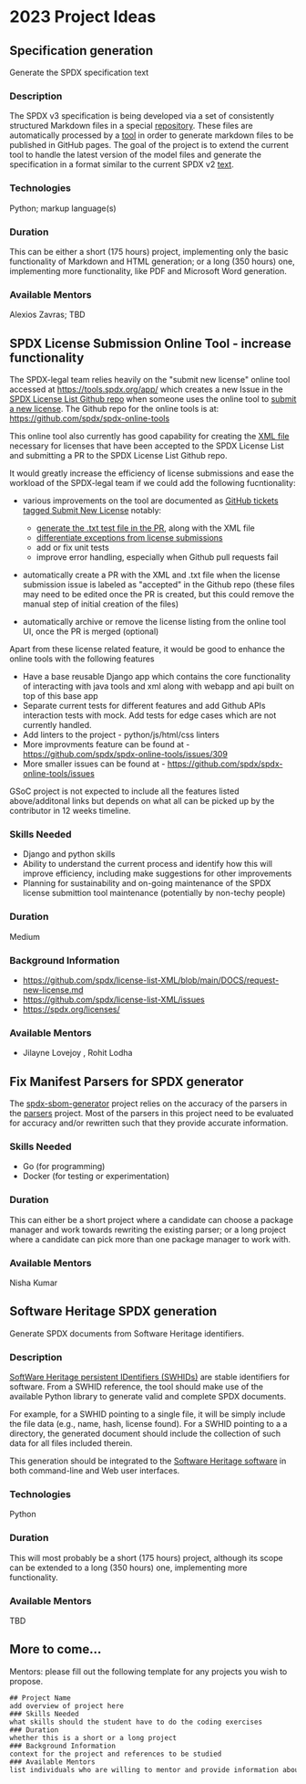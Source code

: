 # 2023 Project Ideas

## Specification generation

Generate the SPDX specification text

### Description

The SPDX v3 specification is being developed via a set of consistently structured Markdown files in a special [repository](https://github.com/spdx/spdx-3-model).
These files are automatically processed by a [tool](https://github.com/spdx/spec-parser) in order to generate markdown files to be published in GitHub pages. The goal of the project is to extend the current tool to handle the latest version of the model files and generate the specification in a format similar to the current SPDX v2 [text](https://spdx.github.io/spdx-spec/v2.3/).

### Technologies

Python; markup language(s)

### Duration

This can be either a short (175 hours) project, implementing only the basic functionality of Markdown and HTML generation; or a long (350 hours) one, implementing more functionality, like PDF and Microsoft Word generation.

### Available Mentors

Alexios Zavras; TBD

## SPDX License Submission Online Tool - increase functionality

The SPDX-legal team relies heavily on the "submit new license" online tool accessed at https://tools.spdx.org/app/ which creates a new Issue in the [SPDX License List Github repo](https://github.com/spdx/license-list-XML) when someone uses the online tool to [submit a new license](https://github.com/spdx/license-list-XML/blob/main/DOCS/request-new-license.md). The Github repo for the online tools is at: https://github.com/spdx/spdx-online-tools

This online tool also currently has good capability for creating the [XML file](https://github.com/spdx/license-list-XML) necessary for licenses that have been accepted to the SPDX License List and submitting a PR to the SPDX License List Github repo. 

It would greatly increase the efficiency of license submissions and ease the workload of the SPDX-legal team if we could add the following fucntionality:
* various improvements on the tool are documented as [GitHub tickets tagged Submit New License](https://github.com/spdx/spdx-online-tools/issues?q=is%3Aissue+is%3Aopen+label%3A%22Submit+New+License%22) notably:
   * [generate the .txt test file in the PR](https://github.com/spdx/spdx-online-tools/issues/399), along with the XML file
   * [differentiate exceptions from license submissions](https://github.com/spdx/spdx-online-tools/issues/398)
   * add or fix unit tests
   * improve error handling, especially when Github pull requests fail

* automatically create a PR with the XML and .txt file when the license submission issue is labeled as "accepted" in the Github repo (these files may need to be edited once the PR is created, but this could remove the manual step of initial creation of the files)
* automatically archive or remove the license listing from the online tool UI, once the PR is merged (optional)

Apart from these license related feature, it would be good to enhance the online tools with the following features
  * Have a base reusable Django app which contains the core functionality of interacting with java tools and xml along with webapp and api built on top of this base app
  * Separate current tests for different features and add Github APIs interaction tests with mock. Add tests for edge cases which are not currently handled.
  * Add linters to the project - python/js/html/css linters
  * More improvments feature can be found at - https://github.com/spdx/spdx-online-tools/issues/309
  * More smaller issues can be found at - https://github.com/spdx/spdx-online-tools/issues

GSoC project is not expected to include all the features listed above/additonal links but depends on what all can be picked up by the contributor in 12 weeks timeline.


### Skills Needed  
* Django and python skills
* Ability to understand the current process and identify how this will improve efficiency, including make suggestions for other improvements
* Planning for sustainability and on-going maintenance of the SPDX license submittion tool maintenance (potentially by non-techy people)

### Duration  
Medium

### Background Information  
* https://github.com/spdx/license-list-XML/blob/main/DOCS/request-new-license.md
* https://github.com/spdx/license-list-XML/issues
* https://spdx.org/licenses/


### Available Mentors  
* Jilayne Lovejoy , Rohit Lodha

## Fix Manifest Parsers for SPDX generator

The [spdx-sbom-generator](https://github.com/opensbom-generator/spdx-sbom-generator/) project relies on the accuracy of the parsers in the [parsers](https://github.com/opensbom-generator/parsers) project. Most of the parsers in this project need to be evaluated for accuracy and/or rewritten such that they provide accurate information.

### Skills Needed

- Go (for programming)
- Docker (for testing or experimentation)

### Duration

This can either be a short project where a candidate can choose a package manager and work towards rewriting the existing parser; or a long project where a candidate can pick more than one package manager to work with.

### Available Mentors

Nisha Kumar

## Software Heritage SPDX generation

Generate SPDX documents from Software Heritage identifiers.

### Description

[SoftWare Heritage persistent IDentifiers (SWHIDs)](https://docs.softwareheritage.org/devel/swh-model/persistent-identifiers.html) are stable identifiers for software. From a SWHID reference, the tool should make use of the available Python library to generate valid and complete SPDX documents.

For example, for a SWHID pointing to a single file, it will be simply include the file data (e.g., name, hash, license found).  For a SWHID pointing to a a directory, the generated document should include the collection of such data for all files included therein.

This generation should be integrated to the [Software Heritage software](https://gitlab.softwareheritage.org/) in both command-line and Web user interfaces.

### Technologies

Python

### Duration

This will most probably be a short (175 hours) project, although its scope can be extended to a long (350 hours) one, implementing more functionality.

### Available Mentors

TBD

## More to come...

Mentors: please fill out the following template for any projects you wish to propose.

```
## Project Name  
add overview of project here  
### Skills Needed  
what skills should the student have to do the coding exercises  
### Duration  
whether this is a short or a long project  
### Background Information  
context for the project and references to be studied  
### Available Mentors  
list individuals who are willing to mentor and provide information about the project proposal
```

